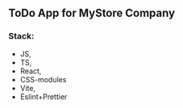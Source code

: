 ## ToDo App for MyStore Company
### Stack:
- JS,
- TS,
- React,
- CSS-modules
- Vite,
- Eslint+Prettier
